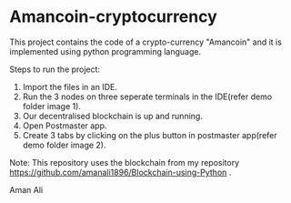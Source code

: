 # Amancoin-cryptocurrency
This project contains the code of a crypto-currency "Amancoin" and it is implemented using python programming language.

Steps to run the project:
1) Import the files in an IDE.
2) Run the 3 nodes on three seperate terminals in the IDE(refer demo folder image 1).
3) Our decentralised blockchain is up and running.
4) Open Postmaster app.
5) Create 3 tabs by clicking on the plus button in postmaster app(refer demo folder image 2).




Note: This repository uses the blockchain from my repository https://github.com/amanali1896/Blockchain-using-Python . 


Aman Ali
